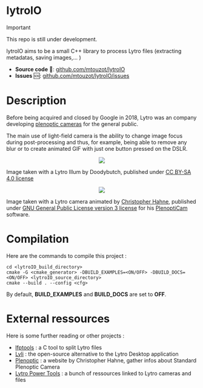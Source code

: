 # lytroIO 

> [!IMPORTANT]
> This repo is still under development.

lytroIO aims to be a small C++ library to process Lytro files (extracting metadatas, saving images,... )


- **Source code** 📁: [github.com/mtouzot/lytroIO](https://github.com/mtouzot/lytroIO)
- **Issues** 🆘: [github.com/mtouzot/lytroIO/issues](https://github.com/mtouzot/lytroIO/issues)

# Description

Before being acquired and closed by Google in 2018, Lytro was an company developing [plenoptic cameras](https://en.wikipedia.org/w/index.php?title=Light_field_camera) for the general public.

The main use of light-field camera is the ability to change image focus during post-processing and thus, for example, being able to remove any blur or to create animated GIF with just one button pressed on the DSLR.

<p align="center">
<img src="https://upload.wikimedia.org/wikipedia/commons/e/eb/Lytro_Illum_light_field_camera_demonstration.jpg" align="center">

Image taken with a Lytro Illum by Doodybutch, published under [CC BY-SA 4.0 license](https://creativecommons.org/licenses/by-sa/4.0/deed.en)

<p align="center">
<img src="https://raw.githubusercontent.com/hahnec/color-matcher/master/tests/data/view_animation_7px.gif" align="center">

Image taken with a Lytro camera animated by [Christopher Hahne](http://www.christopherhahne.de/), published under [GNU General Public License version 3 license](https://opensource.org/license/gpl-3-0) for his [PlenoptiCam](https://github.com/hahnec/plenopticam) software.

# Compilation

Here are the commands to compile this project :
```console
cd <lytroIO_build_directory>
cmake -G <cmake_generator> -DBUILD_EXAMPLES=<ON/OFF> -DBUILD_DOCS=<ON/OFF> <lytroIO_source_directory>
cmake --build . --config <cfg>
```
By default, **BUILD_EXAMPLES** and **BUILD_DOCS** are set to **OFF**.

# External ressources

Here is some further reading or other projects : 
* [lfptools](https://github.com/nrpatel/lfptools) : a C tool to split Lytro files
* [Lyli](https://github.com/martin-pr/lyli) : the open-source alternative to the Lytro Desktop application
* [Plenoptic](http://www.plenoptic.info/) : a website by Christopher Hahne, gather infos about Standard Plenoptic Camera
* [Lytro Power Tools](https://github.com/rgon/lytro-power-tools) : a bunch of ressources linked to Lytro cameras and files